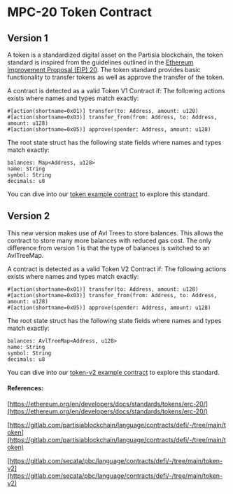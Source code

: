 # MPC-20 Token Contract

## Version 1

A token is a standardized digital asset on the Partisia blockchain, the token standard is inspired from the guidelines outlined in the [Ethereum Improvement Proposal (EIP) 20](https://eips.ethereum.org/EIPS/eip-20). The token standard provides basic functionality to transfer tokens as well as approve the transfer of the token. 

A contract is detected as a valid Token V1 Contract if:
The following actions exists where names and types match exactly:
```
#[action(shortname=0x01)] transfer(to: Address, amount: u128)
#[action(shortname=0x03)] transfer_from(from: Address, to: Address, amount: u128)
#[action(shortname=0x05)] approve(spender: Address, amount: u128)
```

The root state struct has the following state fields where names and types match exactly:
```
balances: Map<Address, u128>
name: String
symbol: String
decimals: u8
```

You can dive into our [token example contract](https://gitlab.com/partisiablockchain/language/contracts/defi/-/tree/main/token) to explore this standard.

## Version 2

This new version makes use of Avl Trees to store balances. This allows the contract to store many more balances with reduced gas cost.
The only difference from version 1 is that the type of balances is switched to an AvlTreeMap.

A contract is detected as a valid Token V2 Contract if:
The following actions exists where names and types match exactly:
```
#[action(shortname=0x01)] transfer(to: Address, amount: u128)
#[action(shortname=0x03)] transfer_from(from: Address, to: Address, amount: u128)
#[action(shortname=0x05)] approve(spender: Address, amount: u128)
```

The root state struct has the following state fields where names and types match exactly:
```
balances: AvlTreeMap<Address, u128>
name: String
symbol: String
decimals: u8
```

You can dive into our [token-v2 example contract](https://gitlab.com/partisiablockchain/language/contracts/defi/-/tree/main/token-v2) to explore this standard.

#### References:
[https://ethereum.org/en/developers/docs/standards/tokens/erc-20/](https://ethereum.org/en/developers/docs/standards/tokens/erc-20/)

[https://gitlab.com/partisiablockchain/language/contracts/defi/-/tree/main/token](https://gitlab.com/partisiablockchain/language/contracts/defi/-/tree/main/token)

[https://gitlab.com/secata/pbc/language/contracts/defi/-/tree/main/token-v2](https://gitlab.com/secata/pbc/language/contracts/defi/-/tree/main/token-v2)
